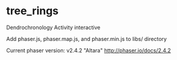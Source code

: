 # tree_rings
Dendrochronology Activity interactive


Add phaser.js, phaser.map.js, and phaser.min.js to libs/ directory

Current phaser version: v2.4.2 "Altara"
http://phaser.io/docs/2.4.2
